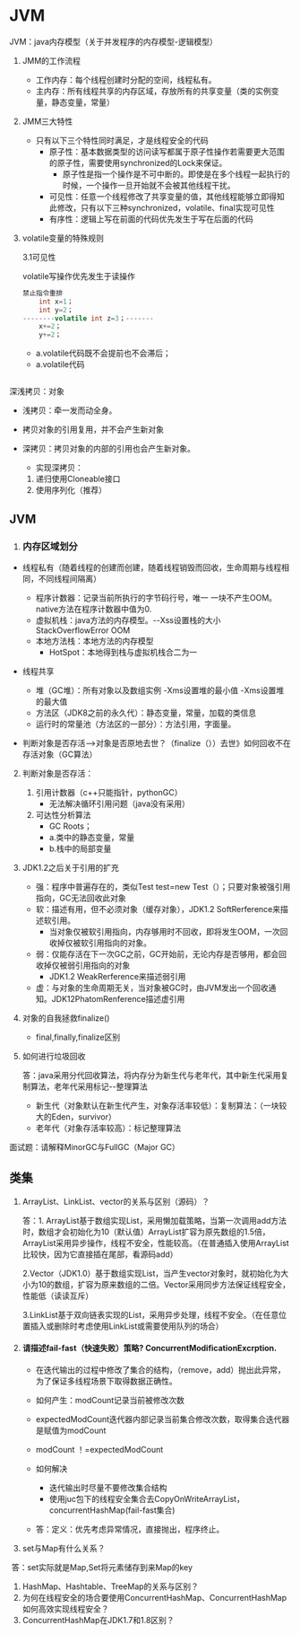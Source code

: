 # JVM

JVM：java内存模型（关于并发程序的内存模型-逻辑模型）

1. JMM的工作流程

   - 工作内存：每个线程创建时分配的空间，线程私有。
   - 主内存：所有线程共享的内存区域，存放所有的共享变量（类的实例变量，静态变量，常量）

2. JMM三大特性

   - 只有以下三个特性同时满足，才是线程安全的代码
     - 原子性：基本数据类型的访问读写都属于原子性操作若需要更大范围的原子性，需要使用synchronized的Lock来保证。
       - 原子性是指一个操作是不可中断的。即使是在多个线程一起执行的时候，一个操作一旦开始就不会被其他线程干扰。 
     - 可见性：任意一个线程修改了共享变量的值，其他线程能够立即得知此修改，只有以下三种synchronized，volatile、final实现可见性
     - 有序性：逻辑上写在前面的代码优先发生于写在后面的代码

3. volatile变量的特殊规则

   3.1可见性

   volatile写操作优先发生于读操作

   ```java
   禁止指令重排
       int x=1；
       int y=2；
   --------volatile int z=3；-------
       x+=2；
       y+=2；
   ```

   * a.volatile代码既不会提前也不会滞后；
   * a.volatile代码



```java

```





深浅拷贝：对象

- 浅拷贝：牵一发而动全身。

- 拷贝对象的引用复用，并不会产生新对象

- 深拷贝：拷贝对象的内部的引用也会产生新对象。

  - 实现深拷贝：

  1. 递归使用Cloneable接口
  2. 使用序列化（推荐）





## JVM

1. ### 内存区域划分

- 线程私有（随着线程的创建而创建，随着线程销毁而回收，生命周期与线程相同，不同线程间隔离）
  - 程序计数器：记录当前所执行的字节码行号，唯一 一块不产生OOM。native方法在程序计数器中值为0.
  - 虚拟机栈：java方法的内存模型。--Xss设置栈的大小  StackOverflowError    OOM
  - 本地方法栈：本地方法的内存模型
    - HotSpot：本地得到栈与虚拟机栈合二为一

- 线程共享
  + 堆（GC堆）：所有对象以及数组实例   -Xms设置堆的最小值  -Xms设置堆的最大值
  + 方法区（JDK8之前的永久代）：静态变量，常量，加载的类信息
  + 运行时的常量池（方法区的一部分）：方法引用，字面量。
- 判断对象是否存活-->对象是否原地去世？（finalize（））去世》如何回收不在存活对象（GC算法）





2. 判断对象是否存活：

   1. 引用计数器（c++只能指针，pythonGC）
      - 无法解决循环引用问题（java没有采用）
   2. 可达性分析算法
      - GC Roots；
      - a.类中的静态变量，常量
      - b.栈中的局部变量

3. JDK1.2之后关于引用的扩充

   + 强：程序中普遍存在的，类似Test test=new Test（）；只要对象被强引用指向，GC无法回收此对象
   + 软：描述有用，但不必须对象（缓存对象），JDK1.2 SoftRerference来描述软引用。
     + 当对象仅被软引用指向，内存够用时不回收，即将发生OOM，一次回收掉仅被软引用指向的对象。
   + 弱：仅能存活在下一次GC之前，GC开始前，无论内存是否够用，都会回收掉仅被弱引用指向的对象
     + JDK1.2 WeakRerference来描述弱引用
   + 虚：与对象的生命周期无关，当对象被GC时，由JVM发出一个回收通知。JDK12PhatomRenference描述虚引用

4. 对象的自我拯救finalize()

   - final,finally,finalize区别

5. 如何进行垃圾回收

   答：java采用分代回收算法，将内存分为新生代与老年代，其中新生代采用复制算法，老年代采用标记--整理算法

   * 新生代（对象默认在新生代产生，对象存活率较低）：复制算法：（一块较大的Eden，survivor）
   * 老年代（对象存活率较高）：标记整理算法

面试题：请解释MinorGC与FullGC（Major GC）

## 类集

1. ArrayList、LinkList、vector的关系与区别（源码）？

   答：1. ArrayList基于数组实现List，采用懒加载策略，当第一次调用add方法时，数组才会初始化为10（默认值）ArrayList扩容为原先数组的1.5倍，ArrayList采用异步操作，线程不安全，性能较高。（在普通插入使用ArrayList比较快，因为它直接插在尾部，看源码add）

   ​        2.Vector（JDK1.0）基于数组实现List，当产生vector对象时，就初始化为大小为10的数组，扩容为原来数组的二倍。Vector采用同步方法保证线程安全，性能低（读读互斥）

   ​         3.LinkList基于双向链表实现的List，采用异步处理，线程不安全。（在任意位置插入或删除时考虑使用LinkList或需要使用队列的场合）

2. #### 请描述fail-fast（快速失败）策略?  ConcurrentModificationExcrption.

   - 在迭代输出的过程中修改了集合的结构，（remove，add）抛出此异常，为了保证多线程场景下取得数据正确性。
   - 如何产生：modCount记录当前被修改次数
   - expectedModCount迭代器内部记录当前集合修改次数，取得集合迭代器是赋值为modCount
   - modCount ！=expectedModCount
   - 如何解决
     - 迭代输出时尽量不要修改集合结构
     - 使用juc包下的线程安全集合去CopyOnWriteArrayList，concurrentHashMap(fail-fast集合)

   - 答：定义：优先考虑异常情况，直接抛出，程序终止。

3. set与Map有什么关系？

​      答：set实际就是Map,Set将元素储存到来Map的key

1. HashMap、Hashtable、TreeMap的关系与区别？
2. 为何在线程安全的场合要使用ConcurrentHashMap、ConcurrentHashMap如何高效实现线程安全？
3. ConcurrentHashMap在JDK1.7和1.8区别？







